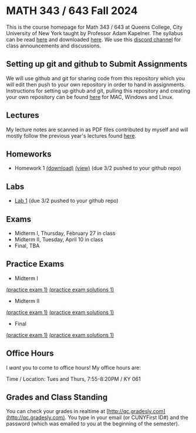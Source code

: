 # MATH 343 / 643 Fall 2024

This is the course homepage for Math 343 / 643 at Queens College, City University of New York taught by Professor Adam Kapelner. The syllabus can be read [here](https://github.com/kapelner/QC_MATH_343_Spring_2025/blob/master/syllabus/syllabus.pdf) and downloaded [here](https://raw.githubusercontent.com/kapelner/QC_MATH_343_Spring_2025/main/syllabus/syllabus.pdf). We use this [discord channel](https://discord.com/channels/1324190933906096180) for class announcements and discussions. 

## Setting up git and github to Submit Assignments

We will use github and git for sharing code from this repository which you will edit then push to your own repository in order to hand in assignments. Instructions for setting up github and git, pulling this repository and creating your own repository can be found [here](https://github.com/kapelner/QC_Math_342W_Spring_2025/blob/master/syllabus/git_github_class_setup.pdf) for MAC, Windows and Linux.


## Lectures

My lecture notes are scanned in as PDF files contributed by myself and will mostly follow the previous year's lectures found [here](https://github.com/kapelner/QC_MATH_343_Spring_2024/tree/main/lectures).

## Homeworks

<!--
* Homework 3 [(download)](https://github.com/kapelner/QC_MATH_343_Spring_2025/blob/master/homeworks/hw03/hw03t.pdf?raw=true) [(view)](https://github.com/kapelner/QC_MATH_343_Spring_2025/blob/master/homeworks/hw03/hw03t.pdf) (due 5/15 pushed to your github repo)
* Homework 2 [(download)](https://github.com/kapelner/QC_MATH_343_Spring_2025/blob/master/homeworks/hw02/hw02t.pdf?raw=true) [(view)](https://github.com/kapelner/QC_MATH_343_Spring_2025/blob/master/homeworks/hw02/hw02t.pdf) (due 4/8 pushed to your github repo)-->
* Homework 1 [(download)](https://github.com/kapelner/QC_MATH_343_Spring_2025/blob/master/homeworks/hw01/hw01t.pdf?raw=true) [(view)](https://github.com/kapelner/QC_MATH_343_Spring_2025/blob/master/homeworks/hw01/hw01t.pdf) (due 3/2 pushed to your github repo)

## Labs

<!-- 
* [Lab 3](https://github.com/kapelner/QC_MATH_343_Spring_2025/blob/master/labs/lab03.Rmd) (due 5/16 pushed to your github repo)
* [Lab 2](https://github.com/kapelner/QC_MATH_343_Spring_2025/blob/master/labs/lab02.Rmd) (due 4/9 pushed to your github repo) -->
* [Lab 1](https://github.com/kapelner/QC_MATH_343_Spring_2025/blob/master/labs/lab01.Rmd) (due 3/2 pushed to your github repo)

## Exams

* Midterm I, Thursday, February 27 in class
* Midterm II, Tuesday, April 10 in class
* Final, TBA

## Practice Exams

* Midterm I 

[(practice exam 1)](https://github.com/kapelner/QC_MATH_343_Spring_2024/blob/master/exams/midterm1/midterm1.pdf) [(practice exam solutions 1)](https://github.com/kapelner/QC_MATH_343_Spring_2024/blob/master/exams/midterm1/midterm1_solutions.pdf)

* Midterm II

[(practice exam 1)](https://github.com/kapelner/QC_MATH_343_Spring_2024/blob/master/exams/midterm2/midterm2.pdf) [(practice exam solutions 1)](https://github.com/kapelner/QC_MATH_343_Spring_2024/blob/master/exams/midterm2/midterm2_solutions.pdf)

* Final

[(practice exam 1)](https://github.com/kapelner/QC_MATH_343_Spring_2024/blob/master/exams/final/final.pdf) [(practice exam solutions 1)](https://github.com/kapelner/QC_MATH_343_Spring_2024/blob/master/exams/final/final_solutions.pdf)


## Office Hours

I *want* you to come to office hours! My office hours are:

Time / Location: Tues and Thurs, 7:55-8:20PM / KY 061

## Grades and Class Standing

You can check your grades in realtime at [http://qc.gradesly.com](http://qc.gradesly.com). You type in your email (or CUNYFirst ID#) and the password (which was emailed to you at the beginning of the semester).

